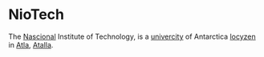 # NioTech

The [Nascional](... 'national') Institute of Technology, is a [univercity](readme.md) of Antarctica [locyzen](... 'located') in [Atla](.../Atla.md), [Atalla](.../Atalla.md).
